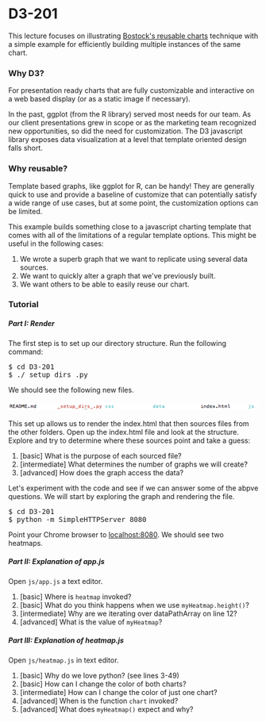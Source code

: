 # D3-201
This lecture focuses on illustrating [Bostock's reusable charts](http://bost.ocks.org/mike/chart/)
technique with a simple example for efficiently building multiple instances of the
same chart.  

### Why D3?
For presentation ready charts that are fully customizable and interactive on
a web based display (or as a static image if necessary).  

In the past, ggplot (from the R library) served most needs for our team. As
our client presentations grew in scope or as the marketing team
recognized new opportunities, so did the need for
customization. The D3 javascript library exposes data visualization at a
level that template oriented design falls short.  

### Why reusable?
Template based graphs, like ggplot for R, can be handy! They are generally quick to use and provide a baseline of customize that can potentially satisfy a wide range of use cases, but at some point, the customization options can be limited.  

This example builds something close to a javascript charting template that comes with all of the limitations of a regular template options. This might be useful in the following cases:
1. We wrote a superb graph that we want to replicate using several data
   sources.
2. We want to quickly alter a graph that we've previously built.
3. We want others to be able to easily reuse our chart.

### Tutorial

##### Part I: Render 
The first step is to set up our directory structure. Run the following
command:
<pre>
$ cd D3-201
$ ./_setup_dirs_.py
</pre>
We should see the following new files.  
<br>
<img src="img/file.png" alt="Drawing" style="width: 600px;"/>  
</br>
This set up allows us to render the index.html that then sources files
from the other folders. Open up the index.html file and look at the
structure. Explore and try to determine where these sources point and
take a guess:  

1. [basic] What is the purpose of each sourced file?  
2. [intermediate] What determines the number of graphs we will
   create?  
3. [advanced] How does the graph access the data?  

Let's experiment with the code and see if we can answer some of the
abpve questions. We will start by exploring the graph and rendering the
file.
<pre>
$ cd D3-201
$ python -m SimpleHTTPServer 8080
</pre>
Point your Chrome browser to [localhost:8080](http://localhost:8080/).
We should see two heatmaps.  

##### Part II: Explanation of app.js
Open `js/app.js` a text editor.  
1. [basic] Where is `heatmap` invoked?  
2. [basic] What do you think happens when we use `myHeatmap.height()`?  
3. [intermediate] Why are we iterating over dataPathArray on line 12?  
4. [advanced] What is the value of `myHeatmap`?  

##### Part III: Explanation of heatmap.js
Open `js/heatmap.js` in text editor.  
1. [basic] Why do we love python? (see lines 3-49)  
2. [basic] How can I change the color of both charts?  
3. [intermediate] How can I change the color of just one chart?  
4. [advanced] When is the function `chart` invoked?  
5. [advanced] What does `myHeatmap()` expect and why?  



